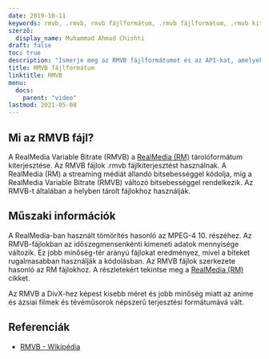 ```yaml
---
date: 2019-10-11
keywords: rmvb, .rmvb, rmvb fájlformátum, .rmvb fájlformátum, .rmvb kiterjesztésű, RealMedia változó bitsebesség
szerző:
  display_name: Muhammad Ahmad Chishti
draft: false
toc: true
description: "Ismerje meg az RMVB fájlformátumot és az API-kat, amelyek RMVB fájlokat hozhatnak létre és nyithatnak meg."
title: RMVB fájlformátum
linktitle: RMVB
menu:
  docs:
    parent: "video"
lastmod: 2021-05-08
---
```


## Mi az RMVB fájl?

A RealMedia Variable Bitrate (RMVB) a [RealMedia (RM)](/hu/video/rm/) tárolóformátum kiterjesztése. Az RMVB fájlok .rmvb fájlkiterjesztést használnak. A RealMedia (RM) a streaming médiát állandó bitsebességgel kódolja, míg a RealMedia Variable Bitrate (RMVB) változó bitsebességgel rendelkezik. Az RMVB-t általában a helyben tárolt fájlokhoz használják.

## Műszaki információk

A RealMedia-ban használt tömörítés hasonló az MPEG-4 10. részéhez. Az RMVB-fájlokban az időszegmensenkénti kimeneti adatok mennyisége változik. Ez jobb minőség-tér arányú fájlokat eredményez, mivel a biteket rugalmasabban használják a kódolásban. Az RMVB fájlok szerkezete hasonló az RM fájlokhoz. A részletekért tekintse meg a [RealMedia (RM)](/hu/video/rm/) cikket.

Az RMVB a DivX-hez képest kisebb méret és jobb minőség miatt az anime és ázsiai filmek és tévéműsorok népszerű terjesztési formátumává vált.

## Referenciák ##

- [RMVB - Wikipédia](https://en.wikipedia.org/wiki/RMVB)

